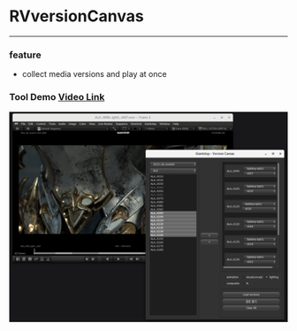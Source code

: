 # RVversionCanvas
---


### feature
- collect media versions and play at once


### Tool Demo [Video Link](https://youtu.be/cFocScYdudc?si=vaPDsY5_ZUqDQcCd)

![tool image](./resource/too_image.png)
